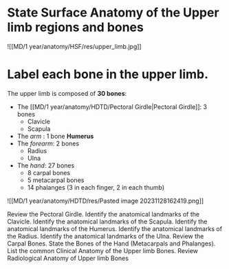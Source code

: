 # State Surface Anatomy of the Upper limb regions and bones
![[MD/1 year/anatomy/HSF/res/upper_limb.jpg]]
# Label each bone in the upper limb.
The upper limb is composed of **30 bones**:
- The [[MD/1 year/anatomy/HDTD/Pectoral Girdle|Pectoral Girdle]]: 3 bones
	-  Clavicle
	-  Scapula
- The *arm* : 1 bone   **Humerus**
- The *forearm*: 2 bones
	-  Radius
	-  Ulna
- The *hand*: 27 bones
	-  8 carpal bones
	-  5 metacarpal bones
	-  14 phalanges
		(3 in each finger, 2 in each thumb) 

![[MD/1 year/anatomy/HDTD/res/Pasted image 20231128162419.png]]

Review the Pectoral Girdle.
Identify the anatomical landmarks of the Clavicle.
Identify the anatomical landmarks of the Scapula.
Identify the anatomical landmarks of the Humerus.
Identify the anatomical landmarks of the Radius.
Identify the anatomical landmarks of the Ulna.
Review the Carpal Bones.
State the Bones of the Hand (Metacarpals and Phalanges).
List the common Clinical Anatomy of the Upper limb Bones.
Review Radiological Anatomy of Upper limb Bones